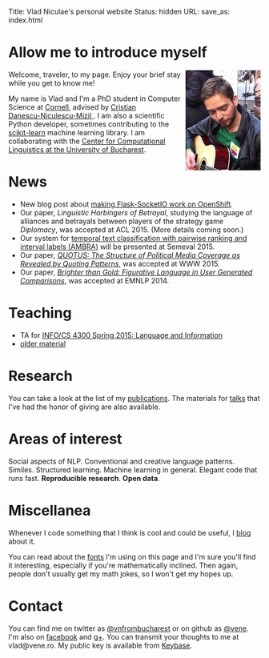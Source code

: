 Title: Vlad Niculae's  personal website
Status: hidden
URL:
save_as: index.html

# Allow me to introduce myself
<img style="float: right" src="vlad-niculae.jpg" alt="Vlad Niculae" />

Welcome, traveler, to my page. Enjoy your brief stay while you get to
know me!

My name is Vlad and I'm a PhD student in Computer Science
at [Cornell](http://www.cs.cornell.edu/), advised by [Cristian
<span style="white-space: nowrap;">Danescu-Niculescu-Mizil</span>
](http://mpi-sws.org/~cristian/).
I am also a scientific Python developer, sometimes contributing to the
[scikit-learn](http://scikit-learn.org) machine learning library.
I am collaborating with the [Center for Computational Linguistics at
the University of Bucharest](http://nlp.unibuc.ro/).

# News
  - New blog post about [making Flask-SocketIO work on OpenShift]({filename}/blog/socketio.md).
  - Our paper, *Linguistic Harbingers of Betrayal*, studying the language
  of alliances and betrayals between players of the strategy game *Diplomacy*,
  was accepted at ACL 2015. (More details coming soon.)
  - Our system for [temporal text classification with pairwise ranking
  and interval labels (AMBRA)](http://github.com/vene/ambra) will be presented at Semeval 2015.
  - Our paper, [*QUOTUS: The Structure of Political Media Coverage as Revealed by Quoting Patterns*](http://snap.stanford.edu/quotus/), was accepted at WWW 2015.
  - Our paper, [*Brighter than Gold: Figurative Language in User Generated
  Comparisons*](/figurative-comparisons/), was accepted at EMNLP 2014.

# Teaching

  - TA for [INFO/CS 4300 Spring 2015: Language and Information](http://www.cs.cornell.edu/Courses/cs4300/2015sp/)
  - [older material](teaching.html)

# Research

You can take a look at the list of my [publications](papers.html).   The
materials for [talks](talks.html) that I've had the honor of giving are also
available.

# Areas of interest

Social aspects of NLP.  Conventional and creative language patterns.
Similes. Structured learning. Machine learning in general.  Elegant code that
runs fast.  **Reproducible research**. **Open data**.

# Miscellanea

Whenever I code something that I think is cool and could be useful,
I [blog](blog/index.html) about it.

You can read about the [fonts](fonts.html) I'm using on this page and I'm sure
you'll find it interesting, especially if you're mathematically inclined. Then
again, people don't usually get my math jokes, so I won't get my hopes up.

# Contact
You can find me on twitter as
[@vnfrombucharest](https://www.twitter.com/vnfrombucharest) or on github as
[@vene](https://www.github.com/vene). I'm also on
[facebook](https://www.facebook.com/vlad.niculae) and
[g+](http://gplus.to/vladn).
You can transmit your thoughts to me at vlad<span
style="display:none">hunter2</span>@vene.ro.
My public key is available from [Keybase](https://https://keybase.io/vladn).
